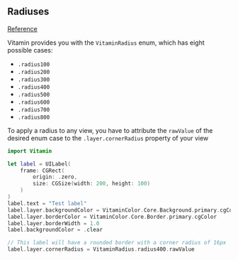 ## Radiuses
[Reference](https://www.figma.com/file/zDZIyayUlr1yTWrsi7cFoo/Vitamin---Web-UI-kit-v0?node-id=8060%3A18265)

Vitamin provides you with the `VitaminRadius` enum, which has eight possible cases:
- `.radius100`
- `.radius200`
- `.radius300`
- `.radius400`
- `.radius500`
- `.radius600`
- `.radius700`
- `.radius800`

To apply a radius to any view, you have to attribute the `rawValue` of the desired enum case to the `.layer.cornerRadius` property of your view

```swift
import Vitamin

let label = UILabel(
    frame: CGRect(
        origin: .zero,
        size: CGSize(width: 200, height: 100)
    )
)
label.text = "Test label"
label.layer.backgroundColor = VitaminColor.Core.Background.primary.cgColor
label.layer.borderColor = VitaminColor.Core.Border.primary.cgColor
label.layer.borderWidth = 1.0
label.backgroundColor = .clear

// This label will have a rounded border with a corner radius of 16px
label.layer.cornerRadius = VitaminRadius.radius400.rawValue
```

